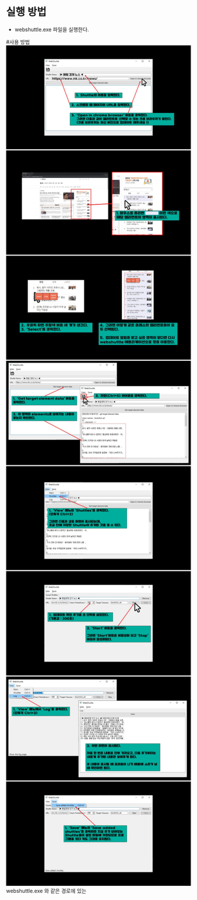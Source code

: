 # 실행 방법
- webshuttle.exe 파일을 실행한다.

#사용 방법
![webshuttle-1.jpg](resource/readme/webshuttle-1.jpg)
![webshuttle-2.jpg](resource/readme/webshuttle-2.jpg)
![webshuttle-3.jpg](resource/readme/webshuttle-3.jpg)
![webshuttle-4.jpg](resource/readme/webshuttle-4.jpg)
![webshuttle-5.jpg](resource/readme/webshuttle-5.jpg)
![webshuttle-6.jpg](resource/readme/webshuttle-6.jpg)
![webshuttle-7.jpg](resource/readme/webshuttle-7.jpg)
![webshuttle-8.jpg](resource/readme/webshuttle-8.jpg)
webshuttle.exe 와 같은 경로에 있는 